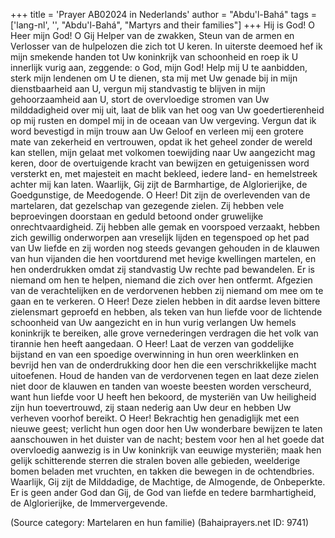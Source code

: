 +++
title = 'Prayer AB02024 in Nederlands'
author = "Abdu'l-Bahá"
tags = ['lang-nl', '', "Abdu'l-Bahá", "Martyrs and their families"]
+++
Hij is God!
O Heer mijn God! O Gij Helper van de zwakken, Steun van de armen en Verlosser van de hulpelozen die zich tot U keren.
In uiterste deemoed hef ik mijn smekende handen tot Uw koninkrijk van schoonheid en roep ik U innerlijk vurig aan, zeggende: o God, mijn God! Help mij U te aanbidden, sterk mijn lendenen om U te dienen, sta mij met Uw genade bij in mijn dienstbaarheid aan U, vergun mij standvastig te blijven in mijn gehoorzaamheid aan U, stort de overvloedige stromen van Uw milddadigheid over mij uit, laat de blik van het oog van Uw goedertierenheid op mij rusten en dompel mij in de oceaan van Uw vergeving. Vergun dat ik word bevestigd in mijn trouw aan Uw Geloof en verleen mij een grotere mate van zekerheid en vertrouwen, opdat ik het geheel zonder de wereld kan stellen, mijn gelaat met volkomen toewijding naar Uw aangezicht mag keren, door de overtuigende kracht van bewijzen en getuigenissen word versterkt en, met majesteit en macht bekleed, iedere land- en hemelstreek achter mij kan laten. Waarlijk, Gij zijt de Barmhartige, de Alglorierijke, de Goedgunstige, de Meedogende.
O Heer! Dit zijn de overlevenden van de martelaren, dat gezelschap van gezegende zielen. Zij hebben vele beproevingen doorstaan en geduld betoond onder gruwelijke onrechtvaardigheid. Zij hebben alle gemak en voorspoed verzaakt, hebben zich gewillig onderworpen aan vreselijk lijden en tegenspoed op het pad van Uw liefde en zij worden nog steeds gevangen gehouden in de klauwen van hun vijanden die hen voortdurend met hevige kwellingen martelen, en hen onderdrukken omdat zij standvastig Uw rechte pad bewandelen. Er is niemand om hen te helpen, niemand die zich over hen ontfermt. Afgezien van de verachtelijken en de verdorvenen hebben zij niemand om mee om te gaan en te verkeren.
O Heer! Deze zielen hebben in dit aardse leven bittere zielensmart geproefd en hebben, als teken van hun liefde voor de lichtende schoonheid van Uw aangezicht en in hun vurig verlangen Uw hemels koninkrijk te bereiken, alle grove vernederingen verdragen die het volk van tirannie hen heeft aangedaan.
O Heer! Laat de verzen van goddelijke bijstand en van een spoedige overwinning in hun oren weerklinken en bevrijd hen van de onderdrukking door hen die een verschrikkelijke macht uitoefenen. Houd de handen van de verdorvenen tegen en laat deze zielen niet door de klauwen en tanden van woeste beesten worden verscheurd, want hun liefde voor U heeft hen bekoord, de mysteriën van Uw heiligheid zijn hun toevertrouwd, zij staan nederig aan Uw deur en hebben Uw verheven voorhof bereikt.
O Heer! Bekrachtig hen genadiglijk met een nieuwe geest; verlicht hun ogen door hen Uw wonderbare bewijzen te laten aanschouwen in het duister van de nacht; bestem voor hen al het goede dat overvloedig aanwezig is in Uw koninkrijk van eeuwige mysteriën; maak hen gelijk schitterende sterren die stralen boven alle gebieden, weelderige bomen beladen met vruchten, en takken die bewegen in de ochtendbries.
Waarlijk, Gij zijt de Milddadige, de Machtige, de Almogende, de Onbeperkte. Er is geen ander God dan Gij, de God van liefde en tedere barmhartigheid, de Alglorierijke, de Immervergevende.

(Source category: Martelaren en hun familie)
(Bahaiprayers.net ID: 9741)
